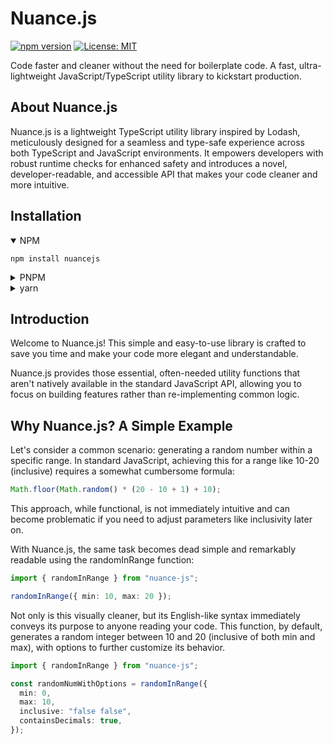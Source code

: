 # Nuance.js

[![npm version](https://badge.fury.io/js/nuancejs.svg)](https://www.npmjs.com/package/nuancejs)
[![License: MIT](https://img.shields.io/badge/License-MIT-yellow.svg)](https://opensource.org/licenses/MIT)

Code faster and cleaner without the need for boilerplate code. A fast, ultra-lightweight JavaScript/TypeScript utility library to kickstart production.

## About Nuance.js

Nuance.js is a lightweight TypeScript utility library inspired by Lodash, meticulously designed for a seamless and type-safe experience across both TypeScript and JavaScript environments. It empowers developers with robust runtime checks for enhanced safety and introduces a novel, developer-readable, and accessible API that makes your code cleaner and more intuitive.

## Installation

<details open><summary>NPM</summary>
  
```console
npm install nuancejs
```
  
</details>

<details><summary>PNPM</summary>
  
```console
pnpm add nuancejs
```
  
</details>

<details><summary>yarn</summary>
  
```console
yarn add nuancejs
```
  
</details>

## Introduction

Welcome to Nuance.js! This simple and easy-to-use library is crafted to save you time and make your code more elegant and understandable.

Nuance.js provides those essential, often-needed utility functions that aren't natively available in the standard JavaScript API, allowing you to focus on building features rather than re-implementing common logic.

## Why Nuance.js? A Simple Example

Let's consider a common scenario: generating a random number within a specific range. In standard JavaScript, achieving this for a range like 10-20 (inclusive) requires a somewhat cumbersome formula:

```ts
Math.floor(Math.random() * (20 - 10 + 1) + 10);
```

This approach, while functional, is not immediately intuitive and can become problematic if you need to adjust parameters like inclusivity later on.

With Nuance.js, the same task becomes dead simple and remarkably readable using the randomInRange function:

```ts
import { randomInRange } from "nuance-js";

randomInRange({ min: 10, max: 20 });
```

Not only is this visually cleaner, but its English-like syntax immediately conveys its purpose to anyone reading your code.
This function, by default, generates a random integer between 10 and 20 (inclusive of both min and max),
with options to further customize its behavior.

```ts
import { randomInRange } from "nuance-js";

const randomNumWithOptions = randomInRange({
  min: 0,
  max: 10,
  inclusive: "false false",
  containsDecimals: true,
});
```

